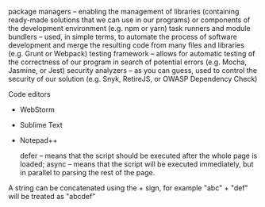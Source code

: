 package managers – enabling the management of libraries (containing ready-made solutions that we can use in our programs) or components of the development environment (e.g. npm or yarn)
task runners and module bundlers – used, in simple terms, to automate the process of software development and merge the resulting code from many files and libraries (e.g. Grunt or Webpack)
testing framework – allows for automatic testing of the correctness of our program in search of potential errors (e.g. Mocha, Jasmine, or Jest)
security analyzers – as you can guess, used to control the security of our solution (e.g. Snyk, RetireJS, or OWASP Dependency Check)

Code editors
- WebStorm
- Sublime Text
- Notepad++


    defer – means that the script should be executed after the whole page is loaded;
    async – means that the script will be executed immediately, but in parallel to parsing the rest of the page.

A string can be concatenated using the + sign, for example "abc" + "def" will be treated as "abcdef"